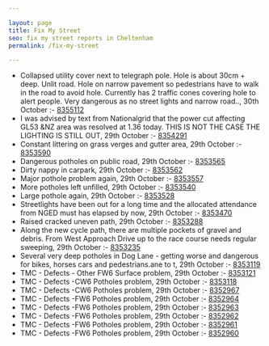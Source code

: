 ```yaml
---

layout: page
title: Fix My Street
seo: fix my street reports in Cheltenham
permalink: /fix-my-street

---
```


<!-- fix_marker starts -->

- Collapsed utility cover next to telegraph pole. Hole is about 30cm + deep. Unlit road. Hole on narrow pavement so pedestrians have to walk in the road to avoid hole. Currently has 2 traffic cones covering hole to alert people. Very dangerous as no street lights and narrow road.., 30th October :- [8355112](https://www.fixmystreet.com/report/8355112)
- I was advised by text from Nationalgrid that the power cut affecting GL53 &NZ area was resolved at 1.36 today. THIS IS NOT THE CASE THE LIGHTING IS STILL OUT, 29th October :- [8354291](https://www.fixmystreet.com/report/8354291)
- Constant littering on grass verges and gutter area, 29th October :- [8353590](https://www.fixmystreet.com/report/8353590)
- Dangerous potholes on public road, 29th October :- [8353565](https://www.fixmystreet.com/report/8353565)
- Dirty nappy in carpark, 29th October :- [8353562](https://www.fixmystreet.com/report/8353562)
- Major pothole problem again, 29th October :- [8353557](https://www.fixmystreet.com/report/8353557)
- More potholes left unfilled, 29th October :- [8353540](https://www.fixmystreet.com/report/8353540)
- Large pothole again, 29th October :- [8353528](https://www.fixmystreet.com/report/8353528)
- Streetlights have been out for a long time and the allocated attendance from NGED must has elapsed by now, 29th October :- [8353470](https://www.fixmystreet.com/report/8353470)
- Raised cracked uneven path, 29th October :- [8353288](https://www.fixmystreet.com/report/8353288)
- Along the new cycle path, there are multiple pockets of gravel and debris. From West Approach Drive up to the race course needs regular sweeping, 29th October :- [8353235](https://www.fixmystreet.com/report/8353235)
- Several very deep potholes in Dog Lane - getting worse and dangerous for bikes, horses cars and pedestrians.ane to t, 29th October :- [8353119](https://www.fixmystreet.com/report/8353119)
- TMC - Defects - Other FW6  Surface problem, 29th October :- [8353121](https://www.fixmystreet.com/report/8353121)
- TMC - Defects -CW6 Potholes  problem, 29th October :- [8353118](https://www.fixmystreet.com/report/8353118)
- TMC - Defects -CW6 Potholes  problem, 29th October :- [8352967](https://www.fixmystreet.com/report/8352967)
- TMC - Defects -FW6 Potholes problem, 29th October :- [8352964](https://www.fixmystreet.com/report/8352964)
- TMC - Defects -FW6 Potholes problem, 29th October :- [8352963](https://www.fixmystreet.com/report/8352963)
- TMC - Defects -FW6 Potholes problem, 29th October :- [8352962](https://www.fixmystreet.com/report/8352962)
- TMC - Defects -FW6 Potholes problem, 29th October :- [8352961](https://www.fixmystreet.com/report/8352961)
- TMC - Defects -FW6 Potholes problem, 29th October :- [8352960](https://www.fixmystreet.com/report/8352960)

<!-- fix_marker ends -->
